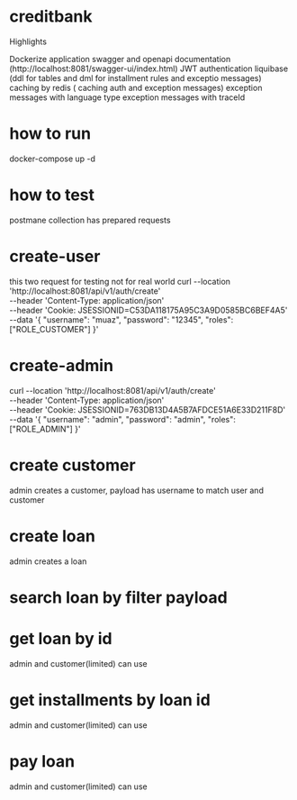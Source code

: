 # creditbank

Highlights

Dockerize application
swagger and openapi documentation (http://localhost:8081/swagger-ui/index.html)
JWT authentication
liquibase (ddl for tables and dml for installment rules and exceptio messages)
caching by redis ( caching auth and exception messages)
exception messages with language type
exception messages with traceId

# how to run
docker-compose up -d

# how to test
postmane collection has prepared requests

# create-user
this two request for testing not for real world
curl --location 'http://localhost:8081/api/v1/auth/create' \
--header 'Content-Type: application/json' \
--header 'Cookie: JSESSIONID=C53DA118175A95C3A9D0585BC6BEF4A5' \
--data '{
    "username": "muaz",
    "password": "12345",
    "roles": ["ROLE_CUSTOMER"]
}'

# create-admin
curl --location 'http://localhost:8081/api/v1/auth/create' \
--header 'Content-Type: application/json' \
--header 'Cookie: JSESSIONID=763DB13D4A5B7AFDCE51A6E33D211F8D' \
--data '{
    "username": "admin",
    "password": "admin",
    "roles": ["ROLE_ADMIN"]
}'

# create customer
admin creates a customer, payload has username to match user and customer
# create loan
admin creates a loan
# search loan by filter payload
# get loan by id
admin and customer(limited) can use
# get installments by loan id
admin and customer(limited) can use
# pay loan
admin and customer(limited) can use
